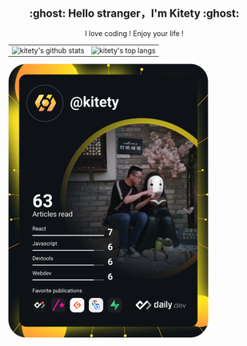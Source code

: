 <h2 align="center">:ghost: Hello stranger，I'm Kitety :ghost:</h2>

<p align="center">I love coding ! Enjoy  your life !</p>


<table>
  <tr>
    <td><img src="https://github-readme-stats.vercel.app/api?username=kitety&show_icons=true&theme=Gradient" alt="kitety's github stats"></td>
    <td><img src="https://github-readme-stats.vercel.app/api/top-langs/?username=kitety&layout=compact&hide=HTML" alt="kitety's top langs"></td>
  </tr>
 
</table>
<img src="https://raw.githubusercontent.com/kitety/kitety/main/devcard.svg" width="400" alt="Chris Bongers's Dev Card"/>
